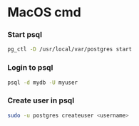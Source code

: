 # MacOS cmd

### Start psql
```bash
pg_ctl -D /usr/local/var/postgres start
```

### Login to psql
```bash
psql -d mydb -U myuser
```

### Create user in psql
```bash
sudo -u postgres createuser <username>
```
